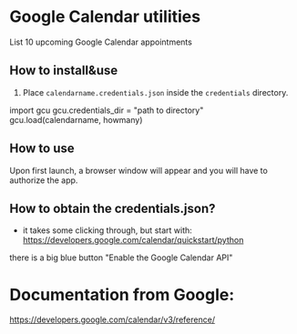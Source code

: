 # Google Calendar utilities

List 10 upcoming Google Calendar appointments

## How to install&use

1. Place `calendarname.credentials.json` inside the `credentials` directory.

import gcu
gcu.credentials_dir = "path to directory"
gcu.load(calendarname, howmany)

## How to use

Upon first launch, a browser window will appear and you will have to authorize the app.

## How to obtain the credentials.json?

- it takes some clicking through, but start with:
https://developers.google.com/calendar/quickstart/python

there is a big blue button "Enable the Google Calendar API"

# Documentation from Google:
https://developers.google.com/calendar/v3/reference/
